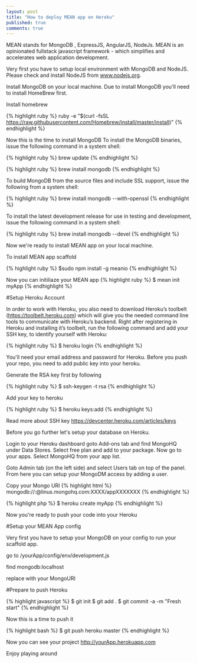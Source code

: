 ```yaml
---
layout: post
title: "How to deploy MEAN app on Heroku"
published: true
comments: true
---
```

MEAN stands for MongoDB , ExpressJS, AngularJS, NodeJs. MEAN is an opinionated fullstack javascript framework - 
which simplifies and accelerates web application development. 

Very first you have to setup local environment with MongoDB and NodeJS. Please check and install NodeJS from www.nodejs.org.

Install MongoDB on your local machine. Due to install MongoDB you'll need to install HomeBrew first. 

Install homebrew 

{% highlight ruby %}
ruby -e "$(curl -fsSL https://raw.githubusercontent.com/Homebrew/install/master/install)"
{% endhighlight %}

Now this is the time to install MongoDB
To install the MongoDB binaries, issue the following command in a system shell:

{% highlight ruby %}
brew update
{% endhighlight %}

{% highlight ruby %}
brew install mongodb
{% endhighlight %}

To build MongoDB from the source files and include SSL support, issue the following from a system shell:

{% highlight ruby %}
brew install mongodb --with-openssl
{% endhighlight %}

To install the latest development release for use in testing and development, issue the following command in a system shell:

{% highlight ruby %}
brew install mongodb --devel
{% endhighlight %}

Now we're ready to install MEAN app on your local machine. 

To install MEAN app scaffold

{% highlight ruby %}
$sudo npm install -g meanio
{% endhighlight %}

Now you can initiliaze your MEAN app
{% highlight ruby %}
$ mean init myApp
{% endhighlight %}

#Setup Heroku Account

In order to work with Heroku, you also need to download Heroku’s toolbelt (https://toolbelt.heroku.com) which will give you the needed command line tools to communicate with Heroku’s backend. Right after registering in Heroku and installing it’s toolbelt, run the following command and add your SSH key, to identify yourself with Heroku:

{% highlight ruby %}
$ heroku login
{% endhighlight %}

You'll need your email address and password for Heroku. Before you push your repo, you need to add public key into your heroku.

Generate the RSA key first by following

{% highlight ruby %}
$ ssh-keygen -t rsa
{% endhighlight %}

Add your key to heroku

{% highlight ruby %}
$ heroku keys:add
{% endhighlight %}

Read more about SSH key https://devcenter.heroku.com/articles/keys

Before you go further let's setup your database on Heroku. 

Login to your Heroku dashboard goto Add-ons tab and find MongoHQ under Data Stores. Select free plan and add to your package. Now go to your apps. Select MongoHQ from your app list. 

Goto Admin tab (on the left side) and select Users tab on top of the panel. From here you can setup your MongoDM access by adding a user.

Copy your Mongo URI
{% highlight html %}
mongodb://<user>:<password>@linus.mongohq.com:XXXX/appXXXXXXX
{% endhighlight %}

{% highlight php %}
$ heroku create myApp
{% endhighlight %}

Now you're ready to push your code into your Heroku

#Setup your MEAN App config 

Very first you have to setup your MongoDB on your config to run your scaffold app. 

go to /yourApp/config/env/development.js 

find mongodb:localhost

replace with your MongoURI  

#Prepare to push Heroku

{% highlight javascript %}
$ git init
$ git add .
$ git commit -a -m "Fresh start"
{% endhighlight %}

Now this is a time to push it

{% highlight bash %}
$ git push heroku master
{% endhighlight %}

Now you can see your project http://yourApp.herokuapp.com

Enjoy playing around 
